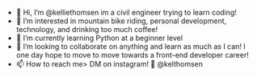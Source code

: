 - 👋 Hi, I’m @kelliethomsen im a civil engineer trying to learn coding! 
- 👀 I’m interested in mountain bike riding, personal development, technology, and drinking too much coffee!
- 🌱 I’m currently learning Python at a beginner level
- 💞️ I’m looking to collaborate on anything and learn as much as I can! I one day hope to move to move towards a front-end developer career!
- 📫 How to reach me> DM on instagram! 💌 @kelthomsen

<!---
kelliethomsen/kelliethomsen is a ✨ special ✨ repository because its `README.md` (this file) appears on your GitHub profile.
You can click the Preview link to take a look at your changes.
--->
